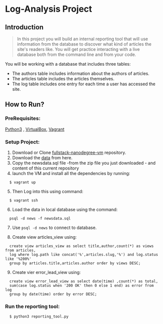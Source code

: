 # Log-Analysis Project

## Introduction 

> In this project you will build an internal reporting tool that will use information from the database to discover what kind of articles the site's readers like.
You will get practice interacting with a live database both from the command line and from your code.

 You will be working with a database that includes three tables:
 * The authors table includes information about the authors of articles.
 * The articles table includes the articles themselves.
 * The log table includes one entry for each time a user has accessed the site.


## How to Run?

### PreRequisites:
  [Python3](https://www.python.org/) , [VirtualBox](https://www.virtualbox.org/), [Vagrant](https://www.vagrantup.com/)
   

### Setup Project:
 
  1. Download or Clone [fullstack-nanodegree-vm](https://github.com/udacity/fullstack-nanodegree-vm) repository.
  2. Download the [data](https://d17h27t6h515a5.cloudfront.net/topher/2016/August/57b5f748_newsdata/newsdata.zip) from here.
  3. Copy the newsdata.sql file -from the zip file you just downloaded - and content of this current repository
  4. launch the VM and install all the dependencies by running:
  
  ```
    $ vagrant up
  ```
  5. Then Log into this using command:
  
  ```
    $ vagrant ssh
  ```

  6. Load the data in local database using the command:
  
  ```
    psql -d news -f newsdata.sql
  ```
 
  
  7. Use `psql -d news` to connect to database.
  
  8. Create view articles_view using:
  ```
    create view articles_view as select title,author,count(*) as views from articles,
    log where log.path like concat('%',articles.slug,'%') and log.status like '%200%'
    group by articles.title,articles.author order by views DESC;
  ```
  
  9. Create vier error_lead_view using:
  ```
    create view error_lead_view as select date(time) ,count(*) as total,
    sum(case log.status when '200 OK' then 0 else 1 end) as error from log
    group by date(time) order by error DESC;
  ```

### Run the reporting tool:

  ```
    $ python3 reporting_tool.py
  ```
  